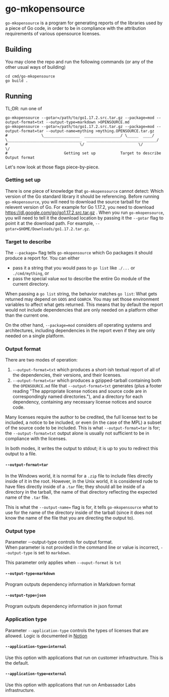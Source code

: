 # go-mkopensource

`go-mkopensource` is a program for generating reports of the libraries
used by a piece of Go code, in order to be in compliance with the
attribution requirements of various opensource licenses.

## Building

You may clone the repo and run the following commands (or any of the
other usual ways of building)

```shell
cd cmd/go-mkopensource
go build .
```

## Running

TL;DR: run one of

```shell
go-mkopensource --gotar=/path/to/go1.17.2.src.tar.gz --package=mod --output-format=txt --output-type=markdown >OPENSOURCE.md
go-mkopensource --gotar=/path/to/go1.17.2.src.tar.gz --package=mod --output-format=tar --output-name=mything >mything.OPENSOURCE.tar.gz
#               \________________  ________________/ \_____  ____/ \_________________________________  _______________________________/
#                                \/                        \/                                        \/
#                         Getting set up           Target to describe                          Output format
```

Let's now look at those flags piece-by-piece.

### Getting set up

There is one piece of knowledge that `go-mkopensource` cannot detect:
Which version of the Go standard library it should be referencing.
Before running `go-mkopensource`, you will need to download the source
tarball for the relevent version of Go.  For example for Go 1.17.2,
you need to download https://dl.google.com/go/go1.17.2.src.tar.gz .
When you run `go-mkopensource`, you will need to tell it the download
location by passing it the `--gotar` flag to point it at the download
path.  For example, `--gotar=$HOME/Downloads/go1.17.2.tar.gz`.

### Target to describe

The `--package=` flag tells `go-mkopensource` which Go packages it
should produce a report for.  You can either

- pass it a string that you would pass to `go list` like `./...` or
  `./cmd/mything`, or
- pass the special value `mod` to describe the entire Go module of
  the current directory.

When passing a `go list` string, the behavior matches `go list`: What
gets returned may depend on `GOOS` and `GOARCH`.  You may set those
environment variables to affect what gets returned.  This means that
by default the report would not include dependencies that are only
needed on a platform other than the current one.

On the other hand, `--package=mod` considers *all* operating systems
and architectures, including dependencies in the report even if they
are only needed on a single platform.

### Output format

There are two modes of operation:

1. `--output-format=txt` which produces a short-ish textual report of
   all of the dependencies, their versions, and their licenses.
2. `--output-format=tar` which produces a gzipped-tarball containing
   both the `OPENSOURCE.md` file that `--output-format=txt` generates
   (plus a footer reading "The appropriate license notices and source
   code are in correspondingly named directories."), and a directory
   for each dependency, containing any necessary license notices and
   source code.

Many licenses require the author to be credited, the full license text
to be included, a notice to be included, or even (in the case of the
MPL) a subset of the source code to be included.  This is what
`--output-format=tar` is for; the `--output-format=txt` output alone
is usually not sufficient to be in compliance with the licenses.

In both modes, it writes the output to stdout; it is up to you to
redirect this output to a file.

#### `--output-format=tar`

In the Windows world, it is normal for a `.zip` file to include files
directly inside of it in the root.  However, in the Unix world, it is
considered rude to have files directly inside of a `.tar` file; they
should all be inside of a directory in the tarball, the name of that
directory reflecting the expected name of the `.tar` file.

This is what the `--output-name=` flag is for, it tells
`go-mkopensource` what to use for the name of the directory inside of
the tarball (since it does not know the name of the file that you are
directing the output to).

### Output type

Parameter --output-type controls for output format.  
When parameter is not provided in the command line or value is
incorrect, `--output-type` is set to `markdown`.

This parameter only applies when `--ouput-format` is `txt`

#### `--output-type=markdown`

Program outputs dependency information in Markdown format

#### `--output-type=json`

Program outputs dependency information in json format

### Application type

Parameter `--application-type` controls the types of licenses that are
allowed. Logic is documented in [Notion](https://www.notion.so/datawire/1-Automate-License-Scan-and-Information-Files-31f4cd0f58f645f0afb922cfd710df81)

#### `--application-type=internal`

Use this option with applications that run on customer infrastructure.
This is the default.

#### `--application-type=external`

Use this option with applications that run on Ambassador Labs
infrastructure.
